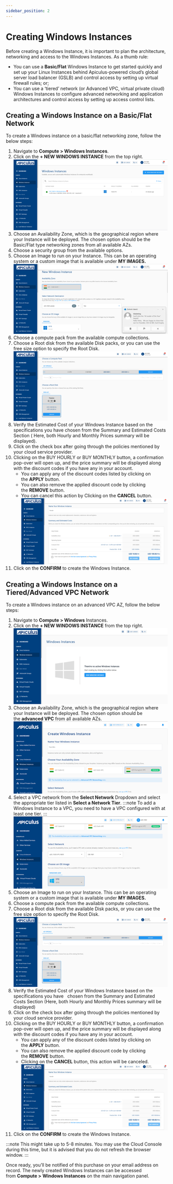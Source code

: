 ```yaml
---
sidebar_position: 2
---
```

# Creating Windows Instances

Before creating a Windows Instance, it is important to plan the architecture, networking and access to the Windows Instances. As a thumb rule:

- You can use a **Basic/Flat** Windows Instance to get started quickly and set up your Linux Instances behind Apiculus-powered cloud’s global server load balancer (GSLB) and control access by setting up virtual firewall rules; or;
- You can use a ‘tiered’ network (or Advanced VPC, virtual private cloud) Windows Instances to configure advanced networking and application architectures and control access by setting up access control lists.

## Creating a Windows Instance on a Basic/Flat Network

To create a Windows instance on a basic/flat networking zone, follow the below steps:

1. Navigate to **Compute > Windows Instances**.
2. Click on the **+ NEW WINDOWS INSTANCE** from the top right.
   ![New Windows Instance](img/CreatingWindowsInstances4.png)
3. Choose an Availability Zone, which is the geographical region where your Instance will be deployed. The chosen option should be the Basic/Flat type networking zones from all available AZs.
4. Choose a security group from the available options. 
5. Choose an Image to run on your Instance. This can be an operating system or a custom image that is available under **MY IMAGES.**
   ![Creating Windows Instance](img/CreatingWindowsInstances5.png)
6. Choose a compute pack from the available compute collections.
7. Choose a Root disk from the available Disk packs, or you can use the free size option to specify the Root Disk.
   ![Creating Windows Instance](img/CreatingWindowsInstances6.png)
8. Verify the Estimated Cost of your Windows Instance based on the specifications you have chosen from the Summary and Estimated Costs Section ( Here, both Hourly and Monthly Prices summary will be displayed).
9. Click on the check box after going through the policies mentioned by your cloud service provider.
10. Clicking on the BUY HOURLY or BUY MONTHLY button, a confirmation pop-over will open up, and the price summary will be displayed along with the discount codes if you have any in your account. 
    - You can apply any of the discount codes listed by clicking on the **APPLY** button. 
    - You can also remove the applied discount code by clicking the **REMOVE** button. 
    - You can cancel this action by Clicking on the **CANCEL** button.
    ![Creating Window Instances](img/CreatingWindowsInstances7.png)
11. Click on the **CONFIRM** to create the Windows Instance.

## Creating a Windows Instance on a Tiered/Advanced VPC Network

To create a Windows instance on an advanced VPC AZ, follow the below steps:

1. Navigate to **Compute > Windows** Instances.
2. Click on the **+ NEW WINDOWS INSTANCE** from the top right.
   ![Window Instance Creation](img/WindowInstance1.png)
3. Choose an Availability Zone, which is the geographical region where your Instance will be deployed. The chosen option should be the **advanced VPC** from all available AZs.
	   ![Creating Windows Instances](img/CreatingWindowsInstances2.png)
4. Select a VPC network from the **Select Network** Dropdown and select the appropriate tier listed in **Select a Network Tier**.
	:::note
	To add a Windows Instance to a VPC, you need to have a VPC configured with at least one tier.
	:::
	![Creating Windows Instances](img/CreatingWindowsInstances3.png)
5. Choose an Image to run on your Instance. This can be an operating system or a custom image that is available under **MY IMAGES.**
6. Choose a compute pack from the available compute collections.
7. Choose a Root disk from the available Disk packs, or you can use the free size option to specify the Root Disk.
   ![Creating Windows Instance](img/CreatingWindowsInstances6.png)
8. Verify the Estimated Cost of your Windows Instance based on the specifications you have   chosen from the Summary and Estimated Costs Section (Here, both Hourly and Monthly Prices summary will be displayed)
9. Click on the check box after going through the policies mentioned by your cloud service provider.
10. Clicking on the BUY HOURLY or BUY MONTHLY button, a confirmation pop-over will open up, and the price summary will be displayed along with the discount codes if you have any in your account. 
    - You can apply any of the discount codes listed by clicking on the **APPLY** button. 
    - You can also remove the applied discount code by clicking the **REMOVE** button. 
    - Clicking on the **CANCEL** button, this action will be canceled.
    ![Creating Window Instances](img/CreatingWindowsInstances7.png)
11. Click on the **CONFIRM** to create the Windows Instance.

:::note 
This might take up to 5-8 minutes. You may use the Cloud Console during this time, but it is advised that you do not refresh the browser window.
:::

Once ready, you’ll be notified of this purchase on your email address on record. The newly created Windows Instances can be accessed from **Compute >** **Windows Instances** on the main navigation panel.




